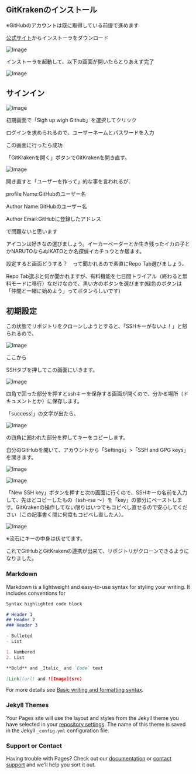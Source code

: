 ## GitKrakenのインストール

※GitHubのアカウントは既に取得している前提で進めます

[公式サイト](https://www.gitkraken.com/)からインストーラをダウンロード

![Image](install.png)

インストーラを起動して、以下の画面が開いたらとりあえず完了

![Image](gitkraken/install_finish.png)

## サインイン

![Image](gitkraken/sighup.png)

初期画面で「Sigh up wigh Github」を選択してクリック

ログインを求められるので、ユーザーネームとパスワードを入力

この画面に行ったら成功

「GitKrakenを開く」ボタンでGitKrakenを開き直す。

![Image](gitkraken/sighup_success.png)

開き直すと「ユーザーを作って」的な事を言われるが、

profile Name:GitHubのユーザー名

Author Name:GitHubのユーザー名

Author Email:GitHubに登録したアドレス

で問題ないと思います

アイコンは好きなの選びましょう。イーカーベーダーとか生き残ったイカの子とかNARUTOならぬIKATOとか名探偵イカチュウとか居ます。

設定すると画面どうする？　って聞かれるので素直にRepo Tab選びましょう。

Repo Tab選ぶと何か聞かれますが、有料機能を七日間トライアル（終わると無料モードに移行）なだけなので、黒い方のボタンを選びます(緑色のボタンは「仲間と一緒に始めよう」ってボタンらしいです)

## 初期設定

この状態でリポジトリをクローンしようとすると、「SSHキーがないよ！」と怒られるので、

![Image](gitkraken/toprofile.png)

ここから

SSHタブを押してこの画面にいきます。

![Image](gitkraken/ssh_generate.png)

四角で囲った部分を押すとsshキーを保存する画面が開くので、分かる場所（ドキュメントとか）に保存します。

「success!」の文字が出たら、

![Image](gitkraken/ssh_copy.png)

の四角に囲われた部分を押してキーをコピーします。

自分のGitHubを開いて、アカウントから「Settings」>「SSH and GPG keys」を開きます。

![Image](gitkraken/github_setting.png)

![Image](gitkraken/github_sshkey.png)

「New SSH key」ボタンを押すと次の画面に行くので、SSHキーの名前を入力して、先ほどコピーしたもの（ssh-rsa ～）を「key」の部分にペーストします。GitKrakenの操作してない限りはいつでもコピペし直せるので安心してください（この記事書く間に何度もコピペし直した人）。

![Image](gitkraken/key_add.png)

※流石にキーの中身は伏せてます。

これでGitHubとGitKrakenの連携が出来て、リポジトリがクローンできるようになりました。

### Markdown

Markdown is a lightweight and easy-to-use syntax for styling your writing. It includes conventions for

```markdown
Syntax highlighted code block

# Header 1
## Header 2
### Header 3

- Bulleted
- List

1. Numbered
2. List

**Bold** and _Italic_ and `Code` text

[Link](url) and ![Image](src)
```

For more details see [Basic writing and formatting syntax](https://docs.github.com/en/github/writing-on-github/getting-started-with-writing-and-formatting-on-github/basic-writing-and-formatting-syntax).

### Jekyll Themes

Your Pages site will use the layout and styles from the Jekyll theme you have selected in your [repository settings](https://github.com/kmiono/kmiono.github.io/settings/pages). The name of this theme is saved in the Jekyll `_config.yml` configuration file.

### Support or Contact

Having trouble with Pages? Check out our [documentation](https://docs.github.com/categories/github-pages-basics/) or [contact support](https://support.github.com/contact) and we’ll help you sort it out.
